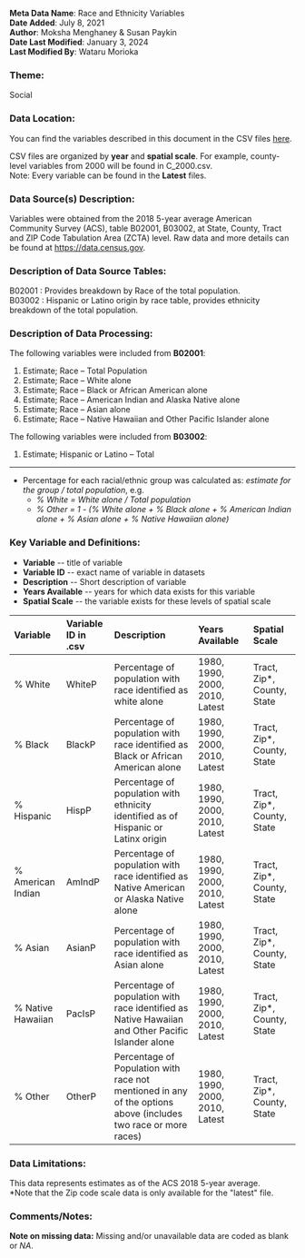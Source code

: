 **Meta Data Name**: Race and Ethnicity Variables  
**Date Added**: July 8, 2021  
**Author**: Moksha Menghaney & Susan Paykin  
**Date Last Modified**: January 3, 2024  
**Last Modified By**: Wataru Morioka  

### Theme: 
Social

### Data Location: 
You can find the variables described in this document in the CSV files [here](../full_tables).  

CSV files are organized by **year** and **spatial scale**. For example, county-level variables from 2000 will be found in C_2000.csv.  
Note: Every variable can be found in the **Latest** files.

### Data Source(s) Description:  
Variables were obtained from the 2018 5-year average American Community Survey (ACS), table B02001, B03002, at State, County, Tract and ZIP Code Tabulation Area (ZCTA) level. Raw data and more details can be found at https://data.census.gov.

### Description of Data Source Tables:
B02001 : Provides breakdown by Race of the total population. <br>
B03002 : Hispanic or Latino origin by race table, provides ethnicity breakdown of the total population.

### Description of Data Processing: 
The following variables were included from **B02001**:  
  1.	Estimate; Race – Total Population  
  2.	Estimate; Race – White alone 
  3.	Estimate; Race – Black or African American alone 
  4.	Estimate; Race – American Indian and Alaska Native alone 
  5.	Estimate; Race – Asian alone 
  6.	Estimate; Race – Native Hawaiian and Other Pacific Islander alone 

The following variables were included from **B03002**:
  1.	Estimate; Hispanic or Latino – Total  

----------
* Percentage for each racial/ethnic group was calculated as: *estimate for the group / total population*, e.g.
  -  *% White = White alone / Total population* 
  -  *% Other  = 1 - (% White alone + % Black alone + % American Indian alone + % Asian alone + % Native Hawaiian alone)*

### Key Variable and Definitions:

- **Variable** -- title of variable
- **Variable ID** -- exact name of variable in datasets
- **Description** -- Short description of variable
- **Years Available** -- years for which data exists for this variable
- **Spatial Scale** -- the variable exists for these levels of spatial scale

| Variable | Variable ID in .csv | Description | Years Available | Spatial Scale |
|:---------|:--------------------|:------------|:----------------|:--------------|
| % White  | WhiteP | Percentage of population with race identified as white alone | 1980, 1990, 2000, 2010, Latest | Tract, Zip*, County, State |
| % Black  | BlackP | Percentage of population with race identified as Black or African American alone | 1980, 1990, 2000, 2010, Latest | Tract, Zip*, County, State |
| % Hispanic | HispP | Percentage of population with ethnicity identified as of Hispanic or Latinx origin | 1980, 1990, 2000, 2010, Latest | Tract, Zip*, County, State |
| % American Indian | AmIndP | Percentage of population with race identified as Native American or Alaska Native alone | 1980, 1990, 2000, 2010, Latest | Tract, Zip*, County, State |
| % Asian  | AsianP | Percentage of population with race identified as Asian alone | 1980, 1990, 2000, 2010, Latest | Tract, Zip*, County, State |
| % Native Hawaiian | PacIsP | Percentage of population with race identified as Native Hawaiian and Other Pacific Islander alone | 1980, 1990, 2000, 2010, Latest | Tract, Zip*, County, State |
| % Other | OtherP | Percentage of Population with race not mentioned in any of the options above (includes two race or more races) | 1980, 1990, 2000, 2010, Latest | Tract, Zip*, County, State |

### Data Limitations:
This data represents estimates as of the ACS 2018 5-year average.  
*Note that the Zip code scale data is only available for the "latest" file.

### Comments/Notes:
**Note on missing data:** Missing and/or unavailable data are coded as blank or _NA_.
